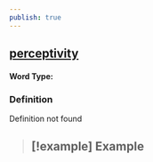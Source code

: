 ```yaml
---
publish: true
---
```

## [perceptivity](https://dictionary.cambridge.org/dictionary/english/perceptivity)

#### Word Type: 
### Definition
Definition not found

>[!example] Example
> - 
